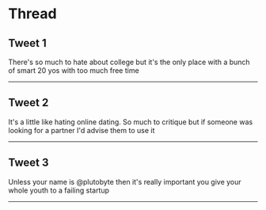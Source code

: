 # Thread

## Tweet 1

There's so much to hate about college but it's the only place with a bunch of smart 20 yos with too much free time

---

## Tweet 2

It's a little like hating online dating. So much to critique but if someone was looking for a partner I'd advise them to use it

---

## Tweet 3

Unless your name is @plutobyte then it's really important you give your whole youth to a failing startup

---

